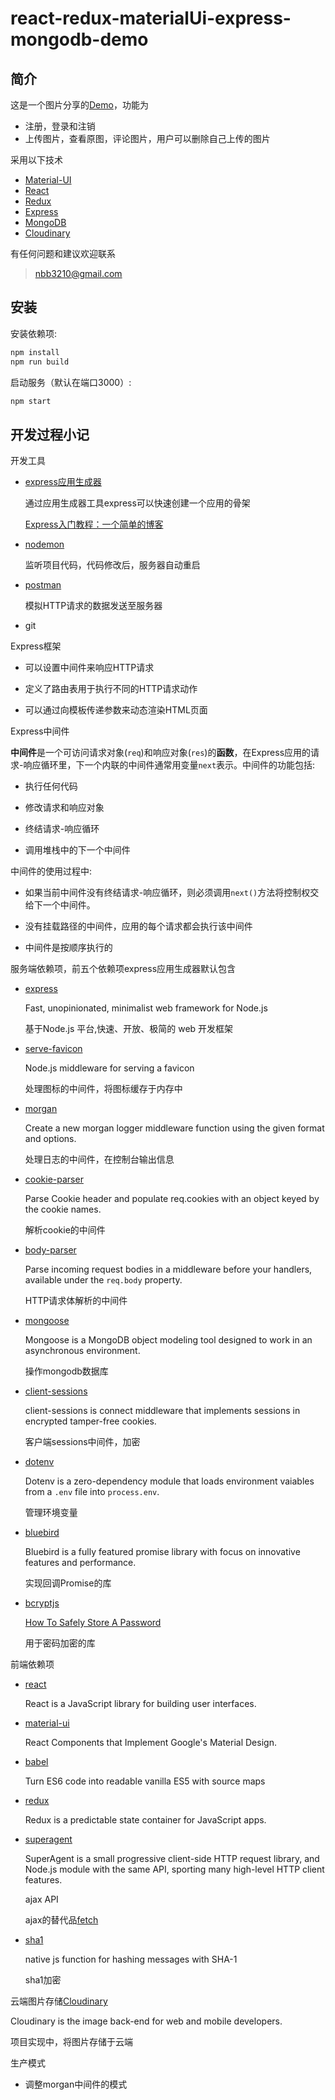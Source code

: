 # react-redux-materialUi-express-mongodb-demo

## 简介

这是一个图片分享的[Demo](http://182.92.122.144:8888/)，功能为
* 注册，登录和注销
* 上传图片，查看原图，评论图片，用户可以删除自己上传的图片

采用以下技术
* [Material-UI](https://github.com/callemall/material-ui/)
* [React](https://facebook.github.io/react/)
* [Redux](https://github.com/reactjs/redux/)
* [Express](http://expressjs.com/)
* [MongoDB](https://www.mongodb.com/)
* [Cloudinary](http://cloudinary.com/)

有任何问题和建议欢迎联系
> nbb3210@gmail.com

## 安装

安装依赖项:
```sh
npm install
npm run build
```

启动服务（默认在端口3000）:
```sh
npm start
```

## 开发过程小记

开发工具

* [express应用生成器](http://www.expressjs.com.cn/starter/generator.html)
  
  通过应用生成器工具express可以快速创建一个应用的骨架

  [Express入门教程：一个简单的博客](http://www.tuicool.com/articles/jueARjE)

* [nodemon](https://github.com/remy/nodemon)

  监听项目代码，代码修改后，服务器自动重启

* [postman](https://www.getpostman.com/)

  模拟HTTP请求的数据发送至服务器

* git 

Express框架

* 可以设置中间件来响应HTTP请求

* 定义了路由表用于执行不同的HTTP请求动作

* 可以通过向模板传递参数来动态渲染HTML页面

Express中间件

**中间件**是一个可访问请求对象(`req`)和响应对象(`res`)的**函数**，在Express应用的请求-响应循环里，下一个内联的中间件通常用变量`next`表示。中间件的功能包括:

* 执行任何代码

* 修改请求和响应对象

* 终结请求-响应循环

* 调用堆栈中的下一个中间件

中间件的使用过程中:

* 如果当前中间件没有终结请求-响应循环，则必须调用`next()`方法将控制权交给下一个中间件。

* 没有挂载路径的中间件，应用的每个请求都会执行该中间件

* 中间件是按顺序执行的

服务端依赖项，前五个依赖项express应用生成器默认包含

* [express](http://expressjs.com/)

  Fast, unopinionated, minimalist web framework for Node.js

  基于Node.js 平台,快速、开放、极简的 web 开发框架

* [serve-favicon](https://github.com/expressjs/serve-favicon)

  Node.js middleware for serving a favicon

  处理图标的中间件，将图标缓存于内存中

* [morgan](https://github.com/expressjs/morgan)

  Create a new morgan logger middleware function using the given format and options.

  处理日志的中间件，在控制台输出信息

* [cookie-parser](https://github.com/expressjs/cookie-parser)

  Parse Cookie header and populate req.cookies with an object keyed by the cookie names. 

  解析cookie的中间件

* [body-parser](https://github.com/expressjs/body-parser)

  Parse incoming request bodies in a middleware before your handlers, available under the `req.body` property.

  HTTP请求体解析的中间件

* [mongoose](https://github.com/Automattic/mongoose)

  Mongoose is a MongoDB object modeling tool designed to work in an asynchronous environment.

  操作mongodb数据库

* [client-sessions](https://github.com/mozilla/node-client-sessions)

  client-sessions is connect middleware that implements sessions in encrypted tamper-free cookies.

  客户端sessions中间件，加密

* [dotenv](https://github.com/motdotla/dotenv)

  Dotenv is a zero-dependency module that loads environment vaiables from a `.env` file into `process.env`.

  管理环境变量

* [bluebird](https://github.com/petkaantonov/bluebird)

  Bluebird is a fully featured promise library with focus on innovative features and performance.

  实现回调Promise的库

* [bcryptjs](https://github.com/dcodeIO/bcrypt.js)

  [How To Safely Store A Password](https://codahale.com/how-to-safely-store-a-password/)

  用于密码加密的库

前端依赖项

* [react](https://facebook.github.io/react/)

  React is a JavaScript library for building user interfaces.

* [material-ui](http://material-ui.com/)

  React Components that Implement Google's Material Design.

* [babel](https://github.com/babel/babel/tree/master/packages/babel)

  Turn ES6 code into readable vanilla ES5 with source maps

* [redux](http://redux.js.org/)

  Redux is a predictable state container for JavaScript apps.

* [superagent](https://github.com/visionmedia/superagent)

  SuperAgent is a small progressive client-side HTTP request library, and Node.js module with the same API, sporting many high-level HTTP client features.

  ajax API

  ajax的替代品[fetch](https://developer.mozilla.org/en/docs/Web/API/Fetch_API)

* [sha1](https://github.com/pvorb/node-sha1)

  native js function for hashing messages with SHA-1

  sha1加密

云端图片存储[Cloudinary](http://cloudinary.com/)

  Cloudinary is the image back-end for web and mobile developers.

  项目实现中，将图片存储于云端

生产模式

* 调整morgan中间件的模式